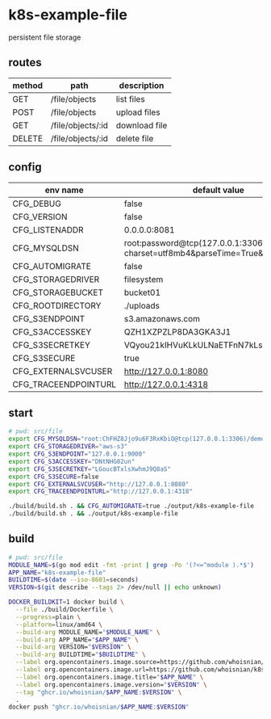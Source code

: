 # k8s-example-file
persistent file storage

## routes
| method | path              | description   |
| ------ | ----------------- | ------------- |
| GET    | /file/objects     | list files    |
| POST   | /file/objects     | upload files  |
| GET    | /file/objects/:id | download file |
| DELETE | /file/objects/:id | delete file   |

## config
| env name             | default value                                                                   |
| -------------------- | ------------------------------------------------------------------------------- |
| CFG_DEBUG            | false                                                                           |
| CFG_VERSION          | false                                                                           |
| CFG_LISTENADDR       | 0.0.0.0:8081                                                                    |
| CFG_MYSQLDSN         | root:password@tcp(127.0.0.1:3306)/dbname?charset=utf8mb4&parseTime=True&loc=UTC |
| CFG_AUTOMIGRATE      | false                                                                           |
| CFG_STORAGEDRIVER    | filesystem                                                                      |
| CFG_STORAGEBUCKET    | bucket01                                                                        |
| CFG_ROOTDIRECTORY    | ./uploads                                                                       |
| CFG_S3ENDPOINT       | s3.amazonaws.com                                                                |
| CFG_S3ACCESSKEY      | QZH1XZPZLP8DA3GKA3J1                                                            |
| CFG_S3SECRETKEY      | VQyou21kIHVuKLkULNaETFnN7kLstyiX2KEtVbuI                                        |
| CFG_S3SECURE         | true                                                                            |
| CFG_EXTERNALSVCUSER  | http://127.0.0.1:8080                                                           |
| CFG_TRACEENDPOINTURL | http://127.0.0.1:4318                                                           |

## start
```sh
# pwd: src/file
export CFG_MYSQLDSN="root:ChFHZ8Jjo9u6F3RxKbiO@tcp(127.0.0.1:3306)/demodb?charset=utf8mb4&parseTime=True&loc=UTC"
export CFG_STORAGEDRIVER="aws-s3"
export CFG_S3ENDPOINT="127.0.0.1:9000"
export CFG_S3ACCESSKEY="DNtNHG02un"
export CFG_S3SECRETKEY="LGoucBTxlsXwhmJ9Q8aS"
export CFG_S3SECURE=false
export CFG_EXTERNALSVCUSER="http://127.0.0.1:8080"
export CFG_TRACEENDPOINTURL="http://127.0.0.1:4318"

./build/build.sh . && CFG_AUTOMIGRATE=true ./output/k8s-example-file
./build/build.sh . && ./output/k8s-example-file
```

## build
```sh
# pwd: src/file
MODULE_NAME=$(go mod edit -fmt -print | grep -Po '(?<=^module ).*$')
APP_NAME="k8s-example-file"
BUILDTIME=$(date --iso-8601=seconds)
VERSION=$(git describe --tags 2> /dev/null || echo unknown)

DOCKER_BUILDKIT=1 docker build \
  --file ./build/Dockerfile \
  --progress=plain \
  --platform=linux/amd64 \
  --build-arg MODULE_NAME="$MODULE_NAME" \
  --build-arg APP_NAME="$APP_NAME" \
  --build-arg VERSION="$VERSION" \
  --build-arg BUILDTIME="$BUILDTIME" \
  --label org.opencontainers.image.source=https://github.com/whoisnian/k8s-example \
  --label org.opencontainers.image.url=https://github.com/whoisnian/k8s-example \
  --label org.opencontainers.image.title="$APP_NAME" \
  --label org.opencontainers.image.version="$VERSION" \
  --tag "ghcr.io/whoisnian/$APP_NAME:$VERSION" \
  .
docker push "ghcr.io/whoisnian/$APP_NAME:$VERSION"
```
